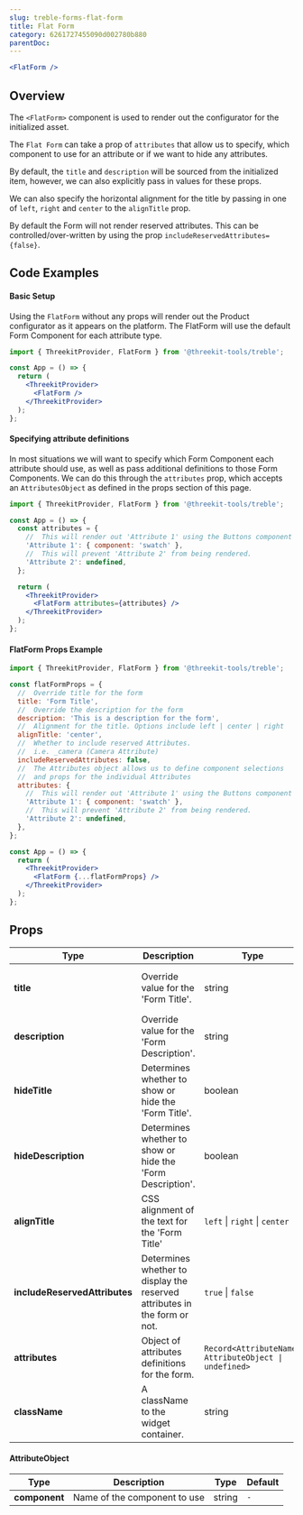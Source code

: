 ```yaml
---
slug: treble-forms-flat-form
title: Flat Form
category: 6261727455090d002780b880
parentDoc:
---
```


```jsx
<FlatForm />
```

## Overview

The `<FlatForm>` component is used to render out the configurator for the initialized asset.

The `Flat Form` can take a prop of `attributes` that allow us to specify, which component to use for an attribute or if we want to hide any attributes.

By default, the `title` and `description` will be sourced from the initialized item, however, we can also explicitly pass in values for these props.

We can also specify the horizontal alignment for the title by passing in one of
`left`, `right` and `center` to the `alignTitle` prop.

By default the Form will not render reserved attributes. This can be controlled/over-written by using the prop `includeReservedAttributes={false}`.

## Code Examples

#### Basic Setup

Using the `FlatForm` without any props will render out the Product configurator as it appears on the platform. The FlatForm will use the default Form Component for each attribute type.

```jsx
import { ThreekitProvider, FlatForm } from '@threekit-tools/treble';

const App = () => {
  return (
    <ThreekitProvider>
      <FlatForm />
    </ThreekitProvider>
  );
};
```

#### Specifying attribute definitions

In most situations we will want to specify which Form Component each attribute should use, as well as pass additional definitions to those Form Components. We can do this through the `attributes` prop, which accepts an `AttributesObject` as defined in the props section of this page.

```jsx
import { ThreekitProvider, FlatForm } from '@threekit-tools/treble';

const App = () => {
  const attributes = {
    //  This will render out 'Attribute 1' using the Buttons component
    'Attribute 1': { component: 'swatch' },
    //  This will prevent 'Attribute 2' from being rendered.
    'Attribute 2': undefined,
  };

  return (
    <ThreekitProvider>
      <FlatForm attributes={attributes} />
    </ThreekitProvider>
  );
};
```

#### FlatForm Props Example

```jsx
import { ThreekitProvider, FlatForm } from '@threekit-tools/treble';

const flatFormProps = {
  //  Override title for the form
  title: 'Form Title',
  //  Override the description for the form
  description: 'This is a description for the form',
  //  Alignment for the title. Options include left | center | right
  alignTitle: 'center',
  //  Whether to include reserved Attributes.
  //  i.e. _camera (Camera Attribute)
  includeReservedAttributes: false,
  //  The Attributes object allows us to define component selections
  //  and props for the individual Attributes
  attributes: {
    //  This will render out 'Attribute 1' using the Buttons component
    'Attribute 1': { component: 'swatch' },
    //  This will prevent 'Attribute 2' from being rendered.
    'Attribute 2': undefined,
  },
};

const App = () => {
  return (
    <ThreekitProvider>
      <FlatForm {...flatFormProps} />
    </ThreekitProvider>
  );
};
```

## Props

| Type                          | Description                                                               | Type                                                  | Default                                |
| ----------------------------- | ------------------------------------------------------------------------- | ----------------------------------------------------- | -------------------------------------- |
| **title**                     | Override value for the 'Form Title'.                                      | string                                                | Name of the initialized product        |
| **description**               | Override value for the 'Form Description'.                                | string                                                | Description of the initialized product |
| **hideTitle**                 | Determines whether to show or hide the 'Form Title'.                      | boolean                                               | `false`                                |
| **hideDescription**           | Determines whether to show or hide the 'Form Description'.                | boolean                                               | `false`                                |
| **alignTitle**                | CSS alignment of the text for the 'Form Title'                            | `left` \| `right` \| `center`                         | `center`                               |
| **includeReservedAttributes** | Determines whether to display the reserved attributes in the form or not. | `true` \| `false`                                     | `false`                                |
| **attributes**                | Object of attributes definitions for the form.                            | `Record<AttributeName, AttributeObject \| undefined>` | `{}`                                   |
| **className**                 | A className to the widget container.                                      | string                                                | `''`                                   |

#### AttributeObject

| Type          | Description                  | Type   | Default |
| ------------- | ---------------------------- | ------ | ------- |
| **component** | Name of the component to use | string | `-`     |

